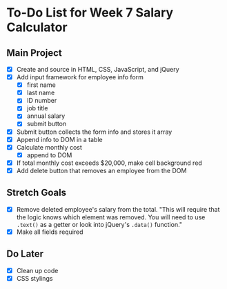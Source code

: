 # To-Do List for Week 7 Salary Calculator

## Main Project

- [x] Create and source in HTML, CSS, JavaScript, and jQuery
- [x] Add input framework for employee info form
  - [x] first name
  - [x] last name
  - [x] ID number
  - [x] job title
  - [x] annual salary
  - [x] submit button
- [x] Submit button collects the form info and stores it array
- [x] Append info to DOM in a table
- [x] Calculate monthly cost
  - [x] append to DOM
- [x] If total monthly cost exceeds $20,000, make cell background red
- [x] Add delete button that removes an employee from the DOM

## Stretch Goals

- [x] Remove deleted employee's salary from the total. "This will require that the logic knows which element was removed. You will need to use `.text()` as a getter or look into jQuery's `.data()` function."
- [x] Make all fields required

## Do Later

- [x] Clean up code
- [x] CSS stylings
